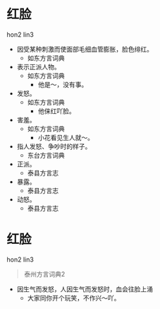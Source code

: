 # 红脸
hon2 lin3
+ 因受某种刺激而使面部毛细血管膨胀，脸色绯红。
  * 如东方言词典
+ 表示正派人物。
  * 如东方言词典
    - 他是～，没有事。
+ 发怒。
  * 如东方言词典
    - 他俫红吖脸。
+ 害羞。
  * 如东方言词典
    - 小花看见生人就～。
+ 指人发怒、争吵时的样子。
  * 东台方言词典
+ 正派。
  * 泰县方言志
+ 暴露。
  * 泰县方言志
+ 动怒。
  * 泰县方言志


# 红脸
hon2 lin3
> 泰州方言词典2
- 因生气而发怒，人因生气而发怒时，血会往脸上涌
  - 大家同你开个玩笑，不作兴～吖。